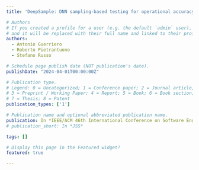 ```yaml
---
title: 'DeepSample: DNN sampling-based testing for operational accuracy assessment'

# Authors
# If you created a profile for a user (e.g. the default `admin` user), write the username (folder name) here
# and it will be replaced with their full name and linked to their profile.
authors:
  - Antonio Guerriero
  - Roberto Pietrantuono 
  - Stefano Russo 

# Schedule page publish date (NOT publication's date).
publishDate: "2024-04-01T00:00:00Z"

# Publication type.
# Legend: 0 = Uncategorized; 1 = Conference paper; 2 = Journal article;
# 3 = Preprint / Working Paper; 4 = Report; 5 = Book; 6 = Book section;
# 7 = Thesis; 8 = Patent
publication_types: ['1']

# Publication name and optional abbreviated publication name.
publication: In *IEEE/ACM 46th International Conference on Software Engineering*
# publication_short: In *JSS*

tags: []

# Display this page in the Featured widget?
featured: true

---
```

